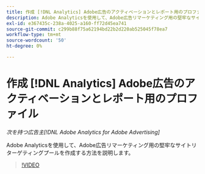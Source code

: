 ```yaml
---
title: 作成 [!DNL Analytics] Adobe広告のアクティベーションとレポート用のプロファイル
description: Adobe Analyticsを使用して、Adobe広告リマーケティング用の堅牢なサイトリターゲティングプールを作成する方法を説明します。
exl-id: e367435c-238a-4025-a160-ff72d45ea741
source-git-commit: c299b88f75a62194bd22b2d220ab525045f78ea7
workflow-type: tm+mt
source-wordcount: '50'
ht-degree: 0%

---
```


# 作成 [!DNL Analytics] Adobe広告のアクティベーションとレポート用のプロファイル

*次を持つ広告主[!DNL Adobe Analytics for Adobe Advertising]*

Adobe Analyticsを使用して、Adobe広告リマーケティング用の堅牢なサイトリターゲティングプールを作成する方法を説明します。

>[!VIDEO](https://video.tv.adobe.com/v/33503)
